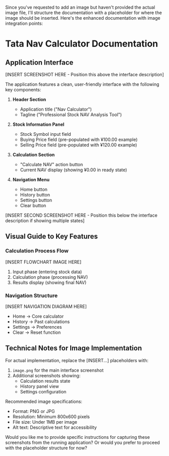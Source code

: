 Since you've requested to add an image but haven't provided the actual image file, I'll structure the documentation with a placeholder for where the image should be inserted. Here's the enhanced documentation with image integration points:

# Tata Nav Calculator Documentation

## Application Interface
[INSERT SCREENSHOT HERE - Position this above the interface description]

The application features a clean, user-friendly interface with the following key components:

1. **Header Section**
   - Application title ("Nav Calculator")
   - Tagline ("Professional Stock NAV Analysis Tool")

2. **Stock Information Panel**
   - Stock Symbol input field
   - Buying Price field (pre-populated with ¥100.00 example)
   - Selling Price field (pre-populated with ¥120.00 example)

3. **Calculation Section**
   - "Calculate NAV" action button
   - Current NAV display (showing ¥0.00 in ready state)

4. **Navigation Menu**
   - Home button
   - History button
   - Settings button
   - Clear button

[INSERT SECOND SCREENSHOT HERE - Position this below the interface description if showing multiple states]

## Visual Guide to Key Features

### Calculation Process Flow
[INSERT FLOWCHART IMAGE HERE]
1. Input phase (entering stock data)
2. Calculation phase (processing NAV)
3. Results display (showing final NAV)

### Navigation Structure
[INSERT NAVIGATION DIAGRAM HERE]
- Home → Core calculator
- History → Past calculations
- Settings → Preferences
- Clear → Reset function

## Technical Notes for Image Implementation

For actual implementation, replace the [INSERT...] placeholders with:
1. `image.png` for the main interface screenshot
2. Additional screenshots showing:
   - Calculation results state
   - History panel view
   - Settings configuration

Recommended image specifications:
- Format: PNG or JPG
- Resolution: Minimum 800x600 pixels
- File size: Under 1MB per image
- Alt text: Descriptive text for accessibility

Would you like me to provide specific instructions for capturing these screenshots from the running application? Or would you prefer to proceed with the placeholder structure for now?
